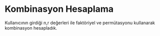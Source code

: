 # Kombinasyon Hesaplama
Kullanıcının girdiği n,r değerleri ile faktöriyel ve permütasyonu kullanarak kombinasyon hesapladık.